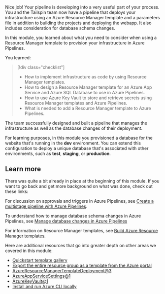 Nice job! Your pipeline is developing into a very useful part of your process. You and the Tailspin team now have a pipeline that deploys your infrastructure using an Azure Resource Manager template and a parameters file in addition to building the projects and deploying the webapp. It also includes consideration for database schema changes. 

In this module, you learned about what you need to consider when using a Resource Manager template to provision your infrastructure in Azure Pipelines.

You learned:

> [!div class="checklist"]
> * How to implement infrastructure as code by using Resource Manager templates.
> * How to design a Resource Manager template for an Azure App Service and Azure SQL Database to use in Azure Pipelines.
> * How to use Azure Key Vault to store and retrieve secrets using Resource Manager templates and Azure Pipelines.
> * What is needed to add a Resource Manager template to Azure Pipelines.

The team successfully designed and built a pipeline that manages the infrastructure as well as the database changes of their deployment.

For learning purposes, in this module you provisioned a database for the website that's running in the **dev** environment. You can extend this configuration to deploy a unique database that's associated with other environments, such as **test**, **staging**, or **production**.

## Learn more

There was quite a bit already in place at the beginning of this module. If you want to go back and get more background on what was done, check out these links:

For discussion on approvals and triggers in Azure Pipelines, see [Create a multistage pipeline with Azure Pipelines](/learn/modules/create-multi-stage-pipeline/index?azure-portal=true).

To understand how to manage database schema changes in Azure Pipelines, see [Manage database changes in Azure Pipelines](/learn/modules/manage-database-changes-in-azure-pipelines/?azure-portal=true)

For information on Resource Manager templates, see [Build Azure Resource Manager templates](/learn/modules/build-azure-vm-templates/?azure-portal=true).

Here are additional resources that go into greater depth on other areas we covered in this module:

- [Quickstart template gallery](https://azure.microsoft.com/resources/templates?azure-portal=true)
- [Export the entire resource group as a template from the Azure portal](https://docs.microsoft.com/azure/azure-resource-manager/export-template-portal?azure-portal=true)
- [AzureResourceManagerTemplateDeployment@3](https://github.com/microsoft/azure-pipelines-tasks/blob/master/Tasks/AzureResourceManagerTemplateDeploymentV3/README.md?azure-portal=true)
- [AzureAppServiceSettings@1](https://docs.microsoft.com/azure/devops/pipelines/tasks/deploy/azure-app-service-settings?view=azure-devops&azure-portal=true)
- [AzureKeyVault@1](https://docs.microsoft.com/azure/devops/pipelines/tasks/deploy/azure-key-vault?view=azure-devops&azure-portal=true)
- [Install and run Azure CLI locally](https://docs.microsoft.com/cli/azure/install-azure-cli?view=azure-cli-latest&azure-portal=true)
